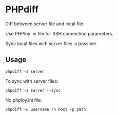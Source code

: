 # PHPdiff

Diff between server file and local file.

Use PHPloy ini file for SSH connection parameters.

Sync local files with server files is possible.

## Usage

```
phpdiff -s server
```

To sync with server files: 

```
phpdiff -s server --sync
```

No phploy.ini file: 
```
phpdiff -u username -h host -p path
```
